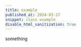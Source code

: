 ```yaml
---
title: example
published_at: 2024-03-27
snippet: class example
disable_html_sanitization: true
---
```

something